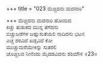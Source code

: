 +++
title = "023 ಮೆಚ್ಚಿದನು ಮದನಾರಿ"

+++
ಮೆಚ್ಚಿದನು ಮದನಾರಿ ಹೋಮದ  
ಕಿಚ್ಚು ತುಡುಕದ ಮುನ್ನ ತೆಗೆದನು  
ಬಿಚ್ಚುಜಡೆಗಳ ಜಹ್ನುಸುತೆಯಲಿ ನಾದಿದನು ಭಟನ  
ಎಚ್ಚ ಶರವಿದೆ ಖಡ್ಗವಿದೆ ಕೋ  
ಮುಚ್ಚುಮರೆಯೇಕಿನ್ನು ಸುತರಲಿ  
ಚೊಚ್ಚಿಲವ ನೀನೆಂದು ಮೈದಡವಿದನು ಶಶಿಮೌಳಿ      ॥23॥
